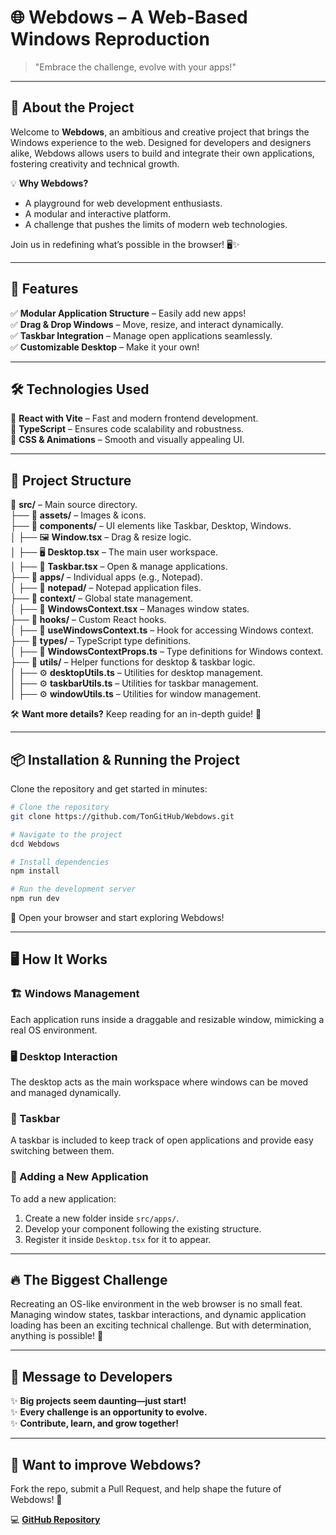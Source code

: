 # 🌐 Webdows – A Web-Based Windows Reproduction

> "Embrace the challenge, evolve with your apps!"

---

## 🚀 About the Project

Welcome to **Webdows**, an ambitious and creative project that brings the Windows experience to the web. Designed for developers and designers alike, Webdows allows users to build and integrate their own applications, fostering creativity and technical growth.

💡 **Why Webdows?**
- A playground for web development enthusiasts.
- A modular and interactive platform.
- A challenge that pushes the limits of modern web technologies.

Join us in redefining what’s possible in the browser! 🖥️✨

---

## 🎯 Features

✅ **Modular Application Structure** – Easily add new apps!  
✅ **Drag & Drop Windows** – Move, resize, and interact dynamically.  
✅ **Taskbar Integration** – Manage open applications seamlessly.  
✅ **Customizable Desktop** – Make it your own!  

---

## 🛠️ Technologies Used

🚀 **React with Vite** – Fast and modern frontend development.  
📜 **TypeScript** – Ensures code scalability and robustness.  
🎨 **CSS & Animations** – Smooth and visually appealing UI.  

---

## 📂 Project Structure

📁 **src/** – Main source directory.  
├── 📂 **assets/** – Images & icons.  
├── 📂 **components/** – UI elements like Taskbar, Desktop, Windows.  
│   ├── 🖼️ **Window.tsx** – Drag & resize logic.  
│   ├── 🖥️ **Desktop.tsx** – The main user workspace.  
│   ├── 📌 **Taskbar.tsx** – Open & manage applications.  
├── 📂 **apps/** – Individual apps (e.g., Notepad).  
│   ├── 📝 **notepad/** – Notepad application files.  
├── 📂 **context/** – Global state management.  
│   ├── 🧠 **WindowsContext.tsx** – Manages window states.  
├── 📂 **hooks/** – Custom React hooks.  
│   ├── 🔗 **useWindowsContext.ts** – Hook for accessing Windows context.  
├── 📂 **types/** – TypeScript type definitions.  
│   ├── 📜 **WindowsContextProps.ts** – Type definitions for Windows context.  
├── 📂 **utils/** – Helper functions for desktop & taskbar logic.  
│   ├── ⚙️ **desktopUtils.ts** – Utilities for desktop management.  
│   ├── ⚙️ **taskbarUtils.ts** – Utilities for taskbar management.  
│   ├── ⚙️ **windowUtils.ts** – Utilities for window management.  

🛠️ **Want more details?** Keep reading for an in-depth guide! 📖

---

## 📦 Installation & Running the Project

Clone the repository and get started in minutes:

```bash
# Clone the repository
git clone https://github.com/TonGitHub/Webdows.git

# Navigate to the project
dcd Webdows

# Install dependencies
npm install

# Run the development server
npm run dev
```

🚀 Open your browser and start exploring Webdows!

---

## 🖥️ How It Works

### 🏗️ Windows Management
Each application runs inside a draggable and resizable window, mimicking a real OS environment. 

### 🖥️ Desktop Interaction
The desktop acts as the main workspace where windows can be moved and managed dynamically.

### 📌 Taskbar
A taskbar is included to keep track of open applications and provide easy switching between them.

### 📂 Adding a New Application
To add a new application:
1. Create a new folder inside `src/apps/`.
2. Develop your component following the existing structure.
3. Register it inside `Desktop.tsx` for it to appear.

---

## 🔥 The Biggest Challenge

Recreating an OS-like environment in the web browser is no small feat. Managing window states, taskbar interactions, and dynamic application loading has been an exciting technical challenge. But with determination, anything is possible! 💪

---

## 💭 Message to Developers

✨ **Big projects seem daunting—just start!**  
✨ **Every challenge is an opportunity to evolve.**  
✨ **Contribute, learn, and grow together!**  

---

## 🎯 Want to improve Webdows?

Fork the repo, submit a Pull Request, and help shape the future of Webdows! 🚀

💻 **[GitHub Repository](https://github.com/TonGitHub/Webdows)**
